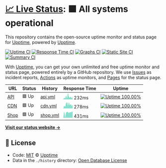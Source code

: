 # [📈 Live Status](https://upptime.github.io/upptime): <!--live status--> **🟩 All systems operational**

This repository contains the open-source uptime monitor and status page for [Upptime](https://upptime.js.org), powered by [Upptime](https://github.com/upptime/upptime).

[![Uptime CI](https://github.com/koj-co/upptime/workflows/Uptime%20CI/badge.svg)](https://github.com/koj-co/upptime/actions?query=workflow%3A%22Uptime+CI%22)
[![Response Time CI](https://github.com/koj-co/upptime/workflows/Response%20Time%20CI/badge.svg)](https://github.com/koj-co/upptime/actions?query=workflow%3A%22Response+Time+CI%22)
[![Graphs CI](https://github.com/koj-co/upptime/workflows/Graphs%20CI/badge.svg)](https://github.com/koj-co/upptime/actions?query=workflow%3A%22Graphs+CI%22)
[![Static Site CI](https://github.com/koj-co/upptime/workflows/Static%20Site%20CI/badge.svg)](https://github.com/koj-co/upptime/actions?query=workflow%3A%22Static+Site+CI%22)
[![Summary CI](https://github.com/koj-co/upptime/workflows/Summary%20CI/badge.svg)](https://github.com/koj-co/upptime/actions?query=workflow%3A%22Summary+CI%22)

With [Upptime](https://upptime.js.org), you can get your own unlimited and free uptime monitor and status page, powered entirely by a GitHub repository. We use [Issues](https://github.com/upptime/upptime/issues) as incident reports, [Actions](https://github.com/upptime/upptime/actions) as uptime monitors, and [Pages](https://upptime.github.io/upptime) for the status page.

<!--start: status pages-->
<!-- This summary is generated by Upptime (https://github.com/upptime/upptime) -->
<!-- Do not edit this manually, your changes will be overwritten -->

| URL                                        | Status | History                                                                          | Response Time                                                             | Uptime                                                                                                                                                                                                     |
| ------------------------------------------ | ------ | -------------------------------------------------------------------------------- | ------------------------------------------------------------------------- | ---------------------------------------------------------------------------------------------------------------------------------------------------------------------------------------------------------- |
| [API](https://giftcardbd.shop/api/v1/ping) | 🟩 Up  | [api.yml](https://github.com/giftcardbd/status/commits/master/history/api.yml)   | <img alt="Response time graph" src="./graphs/api.png" height="20"> 232ms  | [![Uptime 100.00%](https://img.shields.io/endpoint?url=https%3A%2F%2Fraw.githubusercontent.com%2Fgiftcardbd%2Fstatus%2Fmaster%2Fapi%2Fapi%2Fuptime.json)](https://upptime.github.io/upptime/history/api)   |
| [CDN](https://cdn.giftcardbd.shop/ping)    | 🟩 Up  | [cdn.yml](https://github.com/giftcardbd/status/commits/master/history/cdn.yml)   | <img alt="Response time graph" src="./graphs/cdn.png" height="20"> 278ms  | [![Uptime 100.00%](https://img.shields.io/endpoint?url=https%3A%2F%2Fraw.githubusercontent.com%2Fgiftcardbd%2Fstatus%2Fmaster%2Fapi%2Fcdn%2Fuptime.json)](https://upptime.github.io/upptime/history/cdn)   |
| [Shop](https://giftcardbd.shop/ping)       | 🟩 Up  | [shop.yml](https://github.com/giftcardbd/status/commits/master/history/shop.yml) | <img alt="Response time graph" src="./graphs/shop.png" height="20"> 431ms | [![Uptime 100.00%](https://img.shields.io/endpoint?url=https%3A%2F%2Fraw.githubusercontent.com%2Fgiftcardbd%2Fstatus%2Fmaster%2Fapi%2Fshop%2Fuptime.json)](https://upptime.github.io/upptime/history/shop) |

<!--end: status pages-->

[**Visit our status website →**](https://upptime.github.io/upptime)

## 📄 License

- Code: [MIT](./LICENSE) © [Upptime](https://upptime.js.org)
- Data in the `./history` directory: [Open Database License](https://opendatacommons.org/licenses/odbl/1-0/)
